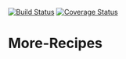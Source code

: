 [![Build Status](https://travis-ci.org/idrisadetunmbi/More-Recipes.svg?branch=server-development-travis-integration)](https://travis-ci.org/idrisadetunmbi/More-Recipes) [![Coverage Status](https://coveralls.io/repos/github/idrisadetunmbi/More-Recipes/badge.svg?branch=server-development)](https://coveralls.io/github/idrisadetunmbi/More-Recipes?branch=server-development)

# More-Recipes
